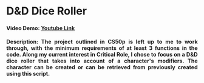 # D&D Dice Roller

#### Video Demo: [Youtube Link](<!--put link here-->)
<div style="text-align: justify">
    <h4>
    Description: The project outlined in CS50p is left up to me to work
    through, with the minimum requirements of at least 3 functions in the code.
    Along my current interest in Critical Role, I chose to focus on a D&D dice
    roller that takes into account of a character's modifiers. The character can be
    created or can be retrieved from previously created using this script.
    </h4>
</div>